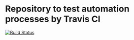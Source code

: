 # Repository to test automation processes by Travis CI

[![Build Status](https://travis-ci.org/yomichi/test-travis.svg?branch=master)](https://travis-ci.org/yomichi/test-travis)
